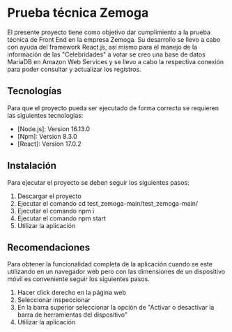 # Prueba técnica Zemoga 

El presente proyecto tiene como objetivo dar cumplimiento a la prueba técnica de Front End en la empresa Zemoga. Su desarrollo se llevo a cabo con ayuda del framework React.js, así mismo para el manejo de la información de las "Celebridades" a votar se creo una base de datos MariaDB en Amazon Web Services y se llevo a cabo la respectiva conexión para poder consultar y actualizar los registros.

## Tecnologías
Para que el proyecto pueda ser ejecutado de forma correcta se requieren las siguientes tecnologías:

* [Node.js]: Version 16.13.0 
* [Npm]: Version 8.3.0
* [React]: Version 17.0.2

## Instalación

Para ejecutar el proyecto se deben seguir los siguientes pasos:

1. Descargar el proyecto
2. Ejecutar el comando cd test_zemoga-main/test_zemoga-main/
2. Ejecutar el comando npm i 
3. Ejecutar el comando npm start
4. Utilizar la aplicación

## Recomendaciones 

Para obtener la funcionalidad completa de la aplicación cuando se este utilizando en un navegador web pero con las dimensiones de un dispositivo móvil es conveniente seguir los siguientes pasos.

1. Hacer click derecho en la página web
2. Seleccionar inspeccionar 
3. En la barra superior seleccionar la opción de "Activar o desactivar la barra de herramientas del dispositivo"
4. Utilizar la aplicación



